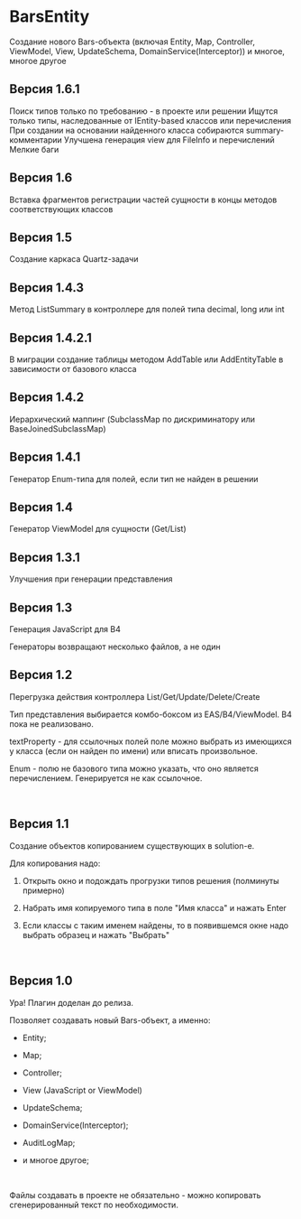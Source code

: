 # BarsEntity
Создание нового Bars-объекта (включая Entity, Map, Controller, ViewModel, View, UpdateSchema, DomainService(Interceptor)) и многое, многое другое


Версия 1.6.1
----------

Поиск типов только по требованию - в проекте или решении
Ищутся только типы, наследованные от IEntity-based классов или перечисления
При создании на основании найденного класса собираются summary-комментарии
Улучшена генерация view для FileInfo и перечислений
Мелкие баги


Версия 1.6
----------

Вставка фрагментов регистрации частей сущности в концы методов соответствующих классов


Версия 1.5
----------

Создание каркаса Quartz-задачи


Версия 1.4.3
----------

Метод ListSummary в контроллере для полей типа decimal, long или int


Версия 1.4.2.1
----------

В миграции создание таблицы методом AddTable или AddEntityTable в зависимости от базового класса


Версия 1.4.2
----------

Иерархический маппинг (SubclassMap по дискриминатору или BaseJoinedSubclassMap)


Версия 1.4.1
----------

Генератор Enum-типа для полей, если тип не найден в решении


Версия 1.4
----------

Генератор ViewModel для сущности (Get/List)


Версия 1.3.1
----------

Улучшения при генерации представления


Версия 1.3
----------

Генерация JavaScript для B4

Генераторы возвращают несколько файлов, а не один

Версия 1.2
----------

Перегрузка действия контроллера List/Get/Update/Delete/Create

Тип представления выбирается комбо-боксом из EAS/B4/ViewModel. B4 пока не
реализовано.

textProperty - для ссылочных полей поле можно выбрать из имеющихся у класса
(если он найден по имени) или вписать произвольное.

Enum - полю не базового типа можно указать, что оно является перечислением.
Генерируется не как ссылочное.

 

Версия 1.1
----------

Создание объектов копированием существующих в solution-е.

Для копирования надо:

1.  Открыть окно и подождать прогрузки типов решения (полминуты примерно)

2.  Набрать имя копируемого типа в поле "Имя класса" и нажать Enter

3.  Если классы с таким именем найдены, то в появившемся окне надо выбрать
    образец и нажать "Выбрать"

 

Версия 1.0
----------

Ура! Плагин доделан до релиза.

Позволяет создавать новый Bars-объект, а именно:

-   Entity;

-   Map;

-   Controller;

-   View (JavaScript or ViewModel)

-   UpdateSchema;

-   DomainService(Interceptor);

-   AuditLogMap;

-   и многое другое;

 

Файлы создавать в проекте не обязательно - можно копировать сгенерированный
текст по необходимости.